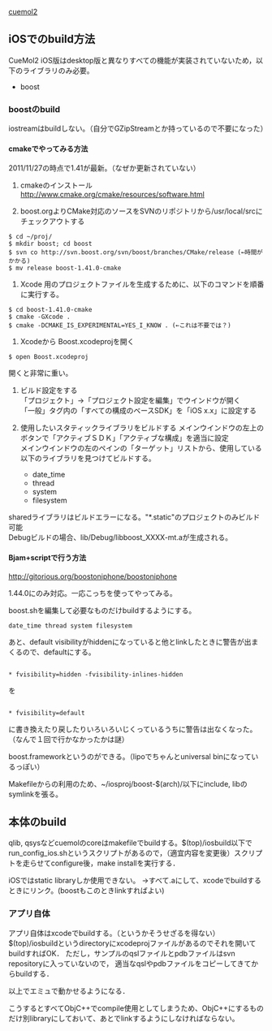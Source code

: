 [cuemol2](../../cuemol2)

## iOSでのbuild方法
CueMol2 iOS版はdesktop版と異なりすべての機能が実装されていないため，以下のライブラリのみ必要。

*  boost

### boostのbuild
iostreamはbuildしない。（自分でGZipStreamとか持っているので不要になった）

#### cmakeでやってみる方法
2011/11/27の時点で1.41が最新。（なぜか更新されていない）

1. cmakeのインストール
http://www.cmake.org/cmake/resources/software.html

1. boost.orgよりCMake対応のソースをSVNのリポジトリから/usr/local/srcにチェックアウトする
```
$ cd ~/proj/
$ mkdir boost; cd boost
$ svn co http://svn.boost.org/svn/boost/branches/CMake/release (←時間がかかる)
$ mv release boost-1.41.0-cmake
```

1. Xcode 用のプロジェクトファイルを生成するために、以下のコマンドを順番に実行する。
```
$ cd boost-1.41.0-cmake
$ cmake -GXcode .
$ cmake -DCMAKE_IS_EXPERIMENTAL=YES_I_KNOW . (←これは不要では？)
```

1. Xcodeから Boost.xcodeprojを開く
```
$ open Boost.xcodeproj
```
開くと非常に重い。

1. ビルド設定をする<br/>
「プロジェクト」→「プロジェクト設定を編集」でウインドウが開く<br/>
「一般」タグ内の「すべての構成のベースSDK」を「iOS x.x」に設定する<br/>

1. 使用したいスタティックライブラリをビルドする
メインウインドウの左上のボタンで「アクティブＳＤＫ」「アクティブな構成」を適当に設定<br/>
メインウインドウの左のペインの「ターゲット」リストから、使用している以下のライブラリを見つけてビルドする。

    *  date_time
    *  thread
    *  system
    *  filesystem

sharedライブラリはビルドエラーになる。"*.static"のプロジェクトのみビルド可能<br/>
Debugビルドの場合、lib/Debug/libboost_XXXX-mt.aが生成される。<br/>

#### Bjam+scriptで行う方法
http://gitorious.org/boostoniphone/boostoniphone

1.44.0にのみ対応。一応こっちを使ってやってみる。

boost.shを編集して必要なものだけbuildするようにする。
```
date_time thread system filesystem
```

あと、default visibilityがhiddenになっていると他とlinkしたときに警告が出まくるので、defaultにする。
```

* fvisibility=hidden -fvisibility-inlines-hidden
```
を
```

* fvisibility=default
```
に書き換えたり戻したりいろいろいじくっているうちに警告は出なくなった。（なんで１回で行かなかったかは謎）

boost.frameworkというのができる。（lipoでちゃんとuniversal binになっているっぽい）

Makefileからの利用のため、~/iosproj/boost-$(arch)/以下にinclude, libのsymlinkを張る。

## 本体のbuild
qlib, qsysなどcuemolのcoreはmakefileでbuildする。$(top)/iosbuild以下でrun_config_ios.shというスクリプトがあるので，（適宜内容を変更後）スクリプトを走らせてconfigure後，make installを実行する．

iOSではstatic libraryしか使用できない。
→すべて.aにして、xcodeでbuildするときにリンク。(boostもこのときlinkすればよい)

### アプリ自体
アプリ自体はxcodeでbuildする。（というかそうせざるを得ない）
$(top)/iosbuildというdirectoryにxcodeprojファイルがあるのでそれを開いてbuildすればOK．
ただし，サンプルのqslファイルとpdbファイルはsvn repositoryに入っていないので，
適当なqslやpdbファイルをコピーしてきてからbuildする．

以上でエミュで動かせるようになる．

こうするとすべてObjC++でcompile使用としてしまうため、ObjC++にするものだけ別libraryにしておいて、あとでlinkするようにしなければならない。